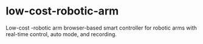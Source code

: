 # low-cost-robotic-arm
Low-cost -robotic arm                       browser-based smart controller for robotic arms with real-time control, auto mode, and recording.
